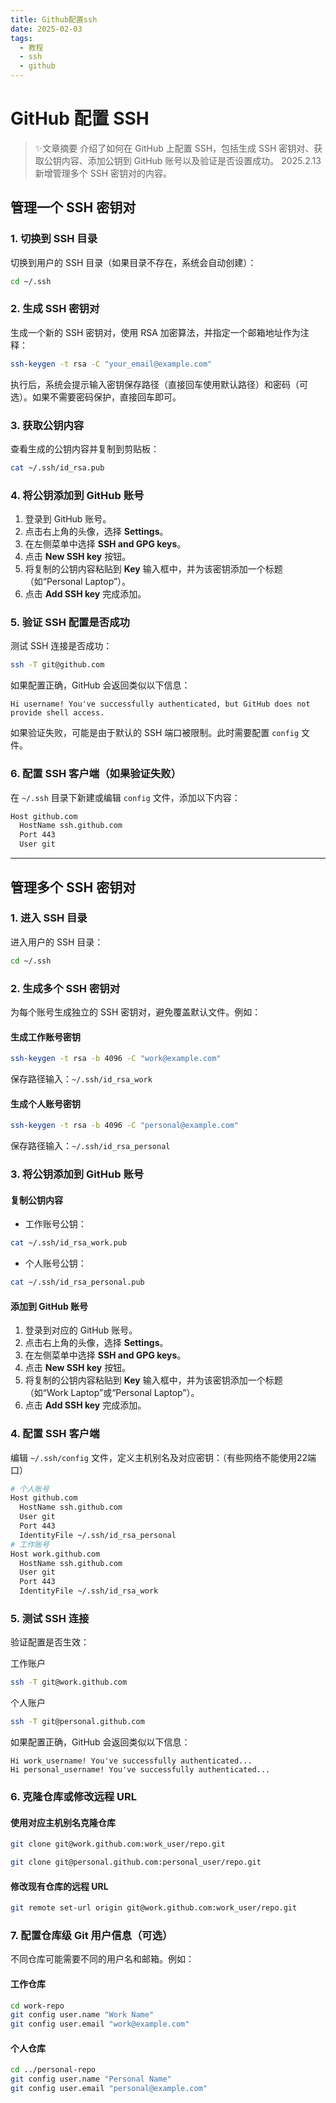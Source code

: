 ```yaml
---
title: Github配置ssh
date: 2025-02-03
tags:
  - 教程
  - ssh	
  - github
---
```


# GitHub 配置 SSH

<!-- DESC SEP -->

> ✨文章摘要
> 介绍了如何在 GitHub 上配置 SSH，包括生成 SSH 密钥对、获取公钥内容、添加公钥到 GitHub 账号以及验证是否设置成功。
> 2025.2.13 新增管理多个 SSH 密钥对的内容。

<!-- DESC SEP -->

## 管理一个 SSH 密钥对

### 1. 切换到 SSH 目录

切换到用户的 SSH 目录（如果目录不存在，系统会自动创建）：

```bash
cd ~/.ssh
```

### 2. 生成 SSH 密钥对

生成一个新的 SSH 密钥对，使用 RSA 加密算法，并指定一个邮箱地址作为注释：

```bash
ssh-keygen -t rsa -C "your_email@example.com"
```

执行后，系统会提示输入密钥保存路径（直接回车使用默认路径）和密码（可选）。如果不需要密码保护，直接回车即可。

### 3. 获取公钥内容

查看生成的公钥内容并复制到剪贴板：

```bash
cat ~/.ssh/id_rsa.pub
```

### 4. 将公钥添加到 GitHub 账号

1. 登录到 GitHub 账号。
2. 点击右上角的头像，选择 **Settings**。
3. 在左侧菜单中选择 **SSH and GPG keys**。
4. 点击 **New SSH key** 按钮。
5. 将复制的公钥内容粘贴到 **Key** 输入框中，并为该密钥添加一个标题（如“Personal Laptop”）。
6. 点击 **Add SSH key** 完成添加。

### 5. 验证 SSH 配置是否成功

测试 SSH 连接是否成功：

```bash
ssh -T git@github.com
```

如果配置正确，GitHub 会返回类似以下信息：

```
Hi username! You've successfully authenticated, but GitHub does not provide shell access.
```

如果验证失败，可能是由于默认的 SSH 端口被限制。此时需要配置 `config` 文件。

### 6. 配置 SSH 客户端（如果验证失败）

在 `~/.ssh` 目录下新建或编辑 `config` 文件，添加以下内容：

```bash
Host github.com
  HostName ssh.github.com
  Port 443
  User git
```

------

## 管理多个 SSH 密钥对

### 1. 进入 SSH 目录

进入用户的 SSH 目录：

```bash
cd ~/.ssh
```

### 2. 生成多个 SSH 密钥对

为每个账号生成独立的 SSH 密钥对，避免覆盖默认文件。例如：

#### 生成工作账号密钥

```bash
ssh-keygen -t rsa -b 4096 -C "work@example.com"
```

保存路径输入：`~/.ssh/id_rsa_work`

#### 生成个人账号密钥

```bash
ssh-keygen -t rsa -b 4096 -C "personal@example.com"
```

保存路径输入：`~/.ssh/id_rsa_personal`

### 3. 将公钥添加到 GitHub 账号

#### 复制公钥内容

- 工作账号公钥：

```bash
cat ~/.ssh/id_rsa_work.pub
```

- 个人账号公钥：

```bash
cat ~/.ssh/id_rsa_personal.pub
```

#### 添加到 GitHub 账号

1. 登录到对应的 GitHub 账号。
2. 点击右上角的头像，选择 **Settings**。
3. 在左侧菜单中选择 **SSH and GPG keys**。
4. 点击 **New SSH key** 按钮。
5. 将复制的公钥内容粘贴到 **Key** 输入框中，并为该密钥添加一个标题（如“Work Laptop”或“Personal Laptop”）。
6. 点击 **Add SSH key** 完成添加。

### 4. 配置 SSH 客户端

编辑 `~/.ssh/config` 文件，定义主机别名及对应密钥：（有些网络不能使用22端口）

```bash
# 个人账号
Host github.com
  HostName ssh.github.com
  User git
  Port 443
  IdentityFile ~/.ssh/id_rsa_personal
# 工作账号
Host work.github.com
  HostName ssh.github.com
  User git
  Port 443
  IdentityFile ~/.ssh/id_rsa_work
```

### 5. 测试 SSH 连接

验证配置是否生效：

工作账户

```bash
ssh -T git@work.github.com
```

个人账户

```bash
ssh -T git@personal.github.com
```

如果配置正确，GitHub 会返回类似以下信息：

```
Hi work_username! You've successfully authenticated...
Hi personal_username! You've successfully authenticated...
```

### 6. 克隆仓库或修改远程 URL

#### 使用对应主机别名克隆仓库

```bash
git clone git@work.github.com:work_user/repo.git
```

```bash
git clone git@personal.github.com:personal_user/repo.git
```

#### 修改现有仓库的远程 URL

```bash
git remote set-url origin git@work.github.com:work_user/repo.git
```

### 7. 配置仓库级 Git 用户信息（可选）

不同仓库可能需要不同的用户名和邮箱。例如：

#### 工作仓库

```bash
cd work-repo
git config user.name "Work Name"
git config user.email "work@example.com"
```

#### 个人仓库

```bash
cd ../personal-repo
git config user.name "Personal Name"
git config user.email "personal@example.com"
```

